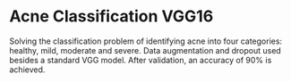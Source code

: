 # Acne Classification VGG16 

Solving the classification problem of identifying acne into four categories: healthy, mild, moderate and severe. Data augmentation and dropout used besides a standard VGG model. After validation, an accuracy of 90% is achieved. 
